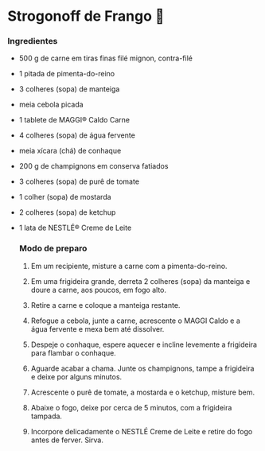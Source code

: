 # Strogonoff de Frango :chicken:

### Ingredientes

- 500 g de carne em tiras finas filé mignon, contra-filé

- 1 pitada de pimenta-do-reino

- 3 colheres (sopa) de manteiga

- meia cebola picada

- 1 tablete de MAGGI® Caldo Carne

- 4 colheres (sopa) de água fervente

- meia xícara (chá) de conhaque

- 200 g de champignons em conserva fatiados

- 3 colheres (sopa) de purê de tomate

- 1 colher (sopa) de mostarda

- 2 colheres (sopa) de ketchup

- 1 lata de NESTLÉ® Creme de Leite

  ### Modo de preparo

  1. Em um recipiente, misture a carne com a pimenta-do-reino.

  2. Em uma frigideira grande, derreta 2 colheres (sopa) da manteiga e doure a carne, aos poucos, em fogo alto.

  3. Retire a carne e coloque a manteiga restante.

  4. Refogue a cebola, junte a carne, acrescente o MAGGI Caldo e a água fervente e mexa bem até dissolver.

  5. Despeje o conhaque, espere aquecer e incline levemente a frigideira para flambar o conhaque.

  6. Aguarde acabar a chama. Junte os champignons, tampe a frigideira e deixe por alguns minutos.

  7. Acrescente o purê de tomate, a mostarda e o ketchup, misture bem.

  8. Abaixe o fogo, deixe por cerca de 5 minutos, com a frigideira tampada.

  9. Incorpore delicadamente o NESTLÉ Creme de Leite e retire do fogo antes de ferver. Sirva.

     